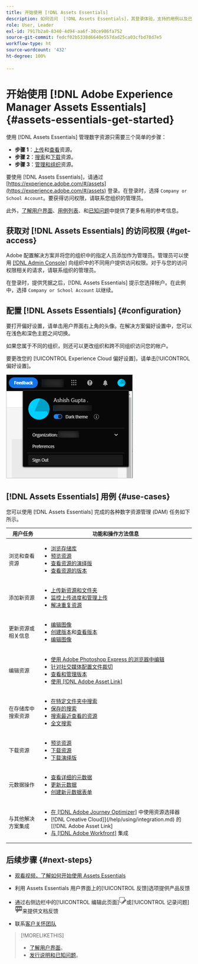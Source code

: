 ```yaml
---
title: 开始使用 [!DNL Assets Essentials]
description: 如何访问  [!DNL Assets Essentials]，其登录体验，支持的用例以及已知问题
role: User, Leader
exl-id: 7917b2a0-8340-4d94-aa6f-30ce986fa752
source-git-commit: fedcf02b5338d6640e557dad25ca03cfbd78d7e5
workflow-type: ht
source-wordcount: '432'
ht-degree: 100%

---
```


# 开始使用 [!DNL Adobe Experience Manager Assets Essentials] {#assets-essentials-get-started}

<!-- TBD: Make links for these steps. -->

使用 [!DNL Assets Essentials] 管理数字资源只需要三个简单的步骤：

* **步骤 1**：[上传](/help/using/add-delete.md)和[查看](/help/using/navigate-view.md)资源。
* **步骤 2**：[搜索](/help/using/search.md)和[下载](/help/using/manage-organize.md#download)资源。
* **步骤 3**：[管理和组织](/help/using/manage-organize.md)资源。

要使用 [!DNL Assets Essentials]，请通过 [https://experience.adobe.com/#/assets](https://experience.adobe.com/#/assets) 登录。在登录时，选择 `Company or School Account`。要获得访问权限，请联系您组织的管理员。

此外，[了解用户界面](/help/using/navigate-view.md)、[用例列表](#use-cases)、<!-- TBD: [supported file types](/help/using/supported-file-formats.md), -->和[已知问题](/help/using/release-notes.md#known-issues)中提供了更多有用的参考信息。

## 获取对 [!DNL Assets Essentials] 的访问权限 {#get-access}

Adobe 配置解决方案并将您的组织中的指定人员添加作为管理员。管理员可以使用 [[!DNL Admin Console]](https://helpx.adobe.com/cn/enterprise/using/admin-console.html) 向组织中的不同用户提供访问权限。对于与您的访问权限相关的请求，请联系组织的管理员。

在登录时，提供凭据之后，[!DNL Assets Essentials] 提示您选择帐户。在此例中，选择 `Company or School Account` 以继续。

## 配置 [!DNL Assets Essentials] {#configuration}

要打开偏好设置，请单击用户界面右上角的头像。在解决方案偏好设置中，您可以在浅色和深色主题之间切换。

如果您属于不同的组织，则还可以更改组织和跨不同组织访问您的帐户。

要更改您的 [!UICONTROL Experience Cloud 偏好设置]，请单击[!UICONTROL 偏好设置]。

![切换设色和浅色主题的偏好设置](assets/theme-change.png)

## [!DNL Assets Essentials] 用例 {#use-cases}

您可以使用 [!DNL Assets Essentials] 完成的各种数字资源管理 (DAM) 任务如下所示。

| 用户任务 | 功能和操作方法信息 |
|-----|------|
| 浏览和查看资源 | <ul> <li>[浏览存储库](/help/using/navigate-view.md#view-assets-and-details) </li> <li> [预览资源](/help/using/navigate-view.md#preview-assets) <li> [查看资源的演绎版](/help/using/add-delete.md#renditions) </li> <li>[查看资源的版本](/help/using/manage-organize.md#view-versions)</li></ul> |
| 添加新资源 | <ul> <li>[上传新资源和文件夹](/help/using/add-delete.md#add-assets)</li> <li>[监控上传进度和管理上传](/help/using/add-delete.md#upload-progress)</li> <li>[解决重复资源](/help/using/add-delete.md#resolve-upload-fails)</li> </ul> |
| 更新资源或相关信息 | <ul> <li>[编辑图像](/help/using/edit-images.md)</li> <li>[创建版本](/help/using/manage-organize.md#create-versions)和[查看版本](/help/using/manage-organize.md#view-versions)</li> <li>[编辑图像](/help/using/edit-images.md)</li> </ul> |
| 编辑资源 | <ul> <li>[使用 Adobe Photoshop Express 的浏览器中编辑](/help/using/edit-images.md)</li> <li>[针对社交媒体配置文件裁切](/help/using/edit-images.md#crop-straighten-images)</li> <li>[查看和管理版本](/help/using/manage-organize.md#view-versions)</li> <li>[使用 [!DNL Adobe Asset Link]](/help/using/integration.md#integrations)</ul></ul> |
| 在存储库中搜索资源 | <ul> <li>[在特定文件夹中搜索](/help/using/search.md#refine-search-results)</li> <li>[保存的搜索](/help/using/search.md#saved-search)</li> <li>[搜索最近查看的资源](/help/using/search.md)</li> <li>[全文搜索](/help/using/search.md) |
| 下载资源 | <ul> <li> [预览资源](/help/using/navigate-view.md#preview-assets) </li> <li> [下载资源](/help/using/manage-organize.md#download) <li> [下载演绎版](/help/using/add-delete.md#renditions) </li></ul> |
| 元数据操作 | <ul> <li>[查看详细的元数据](/help/using/metadata.md) </li> <li> [更新元数据](/help/using/metadata.md#update-metadata)</li> <li> [创建新元数据表单](/help/using/metadata.md#metadata-forms) </li> </ul> |
| 与其他解决方案集成 | <ul> <li>[在  [!DNL Adobe Journey Optimizer]](/help/using/integration.md) 中使用资源选择器</li> <li> [!DNL Creative Cloud]](/help/using/integration.md) 的 [[!DNL Adobe Asset Link] </li> <li>[与 [!DNL Adobe Workfront]](/help/using/integration.md) 集成</li> </ul> |

## 后续步骤 {#next-steps}

* [观看视频，了解如何开始使用 Assets Essentials](https://experienceleague.adobe.com/docs/experience-manager-learn/assets-essentials/getting-started.html)

* 利用 Assets Essentials 用户界面上的[!UICONTROL 反馈]选项提供产品反馈

* 通过右侧边栏中的[!UICONTROL 编辑此页面]![编辑页面](assets/do-not-localize/edit-page.png)或[!UICONTROL 记录问题]![创建 GitHub 问题](assets/do-not-localize/github-issue.png)来提供文档反馈

* 联系[客户关怀团队](https://experienceleague.adobe.com/?support-solution=General#support)


<!--TBD: Merge the below rows in the table when the use cases are documented/available.

| How do I delete assets? | <ul> <li>[Delete assets](/help/using/manage-organize.md)</li> <li>Recover deleted assets</li> <li>Permanently delete assets</li> </ul> |
| How do I share assets or find shared assets? | <ul> <li>Shared by me</li> <li>Shared with me</li> <li>Share for comments and review</li> <li>Unshare assets</li> </ul> |
| How do I collaborate with others and get my assets reviewed | <ul> <li>Share for review</li> <li>Provide comments. Resolve and filter comments</li> <li>Annotations on images</li> <li>Assign tasks to specific users and prioritize</li> </ul> |

-->

<!-- 

## ![feedback icon](assets/do-not-localize/feedback-icon.png) Provide product feedback {#provide-feedback}

Adobe welcomes feedback about the solution. To provide feedback without even switching your working application, use the [!UICONTROL Feedback] option in the user interface. It also lets you attach files such as screenshots or video recording of an issue.

  ![feedback option in the interface](assets/feedback-panel.png)

To provide feedback for documentation, click [!UICONTROL Edit this page] ![edit the page](assets/do-not-localize/edit-page.png) or [!UICONTROL Log an issue] ![create a GitHub issue](assets/do-not-localize/github-issue.png) from the right sidebar. You can do one of the following: 

* Make the content updates and submit a GitHub pull request.
* Create an issue or ticket in GitHub. Retain the automatically populated article name when creating an issue.

-->

>[!MORELIKETHIS]
>
>* [了解用户界面](/help/using/navigate-view.md)。
>* [发行说明和已知问题](/help/using/release-notes.md)。

<!-- TBD: 
>* [Supported file types](/help/using/supported-file-formats.md).
-->
